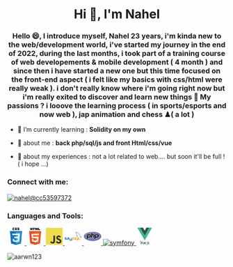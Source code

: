 ### <h1 align="center">Hi 👋, I'm Nahel</h1>
<h3 align="center">Hello 😄, I introduce myself, Nahel 23 years, i'm kinda new to the web/development world, i've started my journey in the end of 2022, during the last months, i took part of a training course of web developements & mobile development ( 4 month ) and since then i have started a new one but this time focused on the front-end aspect ( i felt like my basics with css/html were really weak ). i don't really know where i'm going right now but i'm really exited to discover and learn new things 🙂 My passions ? i looove the learning process ( in sports/esports and now web ), jap animation and chess ♟( a lot )</h3>

- 🌱 I’m currently learning : **Solidity on my own**

- 💬 about me :  **back php/sql/js and front Html/css/vue**

- 📄 about my experiences : not a lot related to web.... but soon it'll be full ! ( i hope ...)

<h3 align="left">Connect with me:</h3>
<p align="left">
<a href="https://twitter.com/nahel@cc53597372" target="blank"><img align="center" src="https://raw.githubusercontent.com/rahuldkjain/github-profile-readme-generator/master/src/images/icons/Social/twitter.svg" alt="nahel@cc53597372" height="30" width="40" /></a>
</p>

<h3 align="left">Languages and Tools:</h3>
<p align="left"> <a href="https://www.w3schools.com/css/" target="_blank" rel="noreferrer"> <img src="https://raw.githubusercontent.com/devicons/devicon/master/icons/css3/css3-original-wordmark.svg" alt="css3" width="40" height="40"/> </a> <a href="https://www.w3.org/html/" target="_blank" rel="noreferrer"> <img src="https://raw.githubusercontent.com/devicons/devicon/master/icons/html5/html5-original-wordmark.svg" alt="html5" width="40" height="40"/> </a> <a href="https://developer.mozilla.org/en-US/docs/Web/JavaScript" target="_blank" rel="noreferrer"> <img src="https://raw.githubusercontent.com/devicons/devicon/master/icons/javascript/javascript-original.svg" alt="javascript" width="40" height="40"/> </a> <a href="https://www.mysql.com/" target="_blank" rel="noreferrer"> <img src="https://raw.githubusercontent.com/devicons/devicon/master/icons/mysql/mysql-original-wordmark.svg" alt="mysql" width="40" height="40"/> </a> <a href="https://www.php.net" target="_blank" rel="noreferrer"> <img src="https://raw.githubusercontent.com/devicons/devicon/master/icons/php/php-original.svg" alt="php" width="40" height="40"/> </a> <a href="https://symfony.com" target="_blank" rel="noreferrer"> <img src="https://symfony.com/logos/symfony_black_03.svg" alt="symfony" width="40" height="40"/> </a> <a href="https://vuejs.org/" target="_blank" rel="noreferrer"> <img src="https://raw.githubusercontent.com/devicons/devicon/master/icons/vuejs/vuejs-original-wordmark.svg" alt="vuejs" width="40" height="40"/> </a> </p>

<p><img align="center" src="https://github-readme-streak-stats.herokuapp.com/?user=aarwn123&" alt="aarwn123" /></p>

<!--
**Aarwn123/Aarwn123** is a ✨ _special_ ✨ repository because its `README.md` (this file) appears on your GitHub profile.

